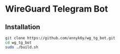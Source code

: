 # WireGuard Telegram Bot

## Installation

```bash
git clone https://github.com/annyk6y/wg_tg_bot.git
cd wg_tg_bot
sudo ./build.sh
